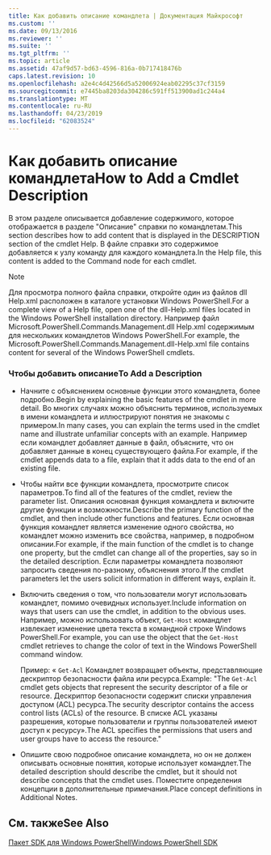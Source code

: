 ```yaml
---
title: Как добавить описание командлета | Документация Майкрософт
ms.custom: ''
ms.date: 09/13/2016
ms.reviewer: ''
ms.suite: ''
ms.tgt_pltfrm: ''
ms.topic: article
ms.assetid: 47af9d57-bd63-4596-816a-0b717418476b
caps.latest.revision: 10
ms.openlocfilehash: a2e4c4d42566d5a52006924eab02295c37cf3159
ms.sourcegitcommit: e7445ba8203da304286c591ff513900ad1c244a4
ms.translationtype: MT
ms.contentlocale: ru-RU
ms.lasthandoff: 04/23/2019
ms.locfileid: "62083524"
---
```

# <a name="how-to-add-a-cmdlet-description"></a><span data-ttu-id="0b09e-102">Как добавить описание командлета</span><span class="sxs-lookup"><span data-stu-id="0b09e-102">How to Add a Cmdlet Description</span></span>

<span data-ttu-id="0b09e-103">В этом разделе описывается добавление содержимого, которое отображается в разделе "Описание" справки по командлетам.</span><span class="sxs-lookup"><span data-stu-id="0b09e-103">This section describes how to add content that is displayed in the DESCRIPTION section of the cmdlet Help.</span></span> <span data-ttu-id="0b09e-104">В файле справки это содержимое добавляется к узлу команду для каждого командлета.</span><span class="sxs-lookup"><span data-stu-id="0b09e-104">In the Help file, this content is added to the Command node for each cmdlet.</span></span>

> [!NOTE]
> <span data-ttu-id="0b09e-105">Для просмотра полного файла справки, откройте один из файлов dll Help.xml расположен в каталоге установки Windows PowerShell.</span><span class="sxs-lookup"><span data-stu-id="0b09e-105">For a complete view of a Help file, open one of the dll-Help.xml files located in the Windows PowerShell installation directory.</span></span> <span data-ttu-id="0b09e-106">Например файл Microsoft.PowerShell.Commands.Management.dll Help.xml содержимым для нескольких командлетов Windows PowerShell.</span><span class="sxs-lookup"><span data-stu-id="0b09e-106">For example, the Microsoft.PowerShell.Commands.Management.dll-Help.xml file contains content for several of the Windows PowerShell cmdlets.</span></span>

### <a name="to-add-a-description"></a><span data-ttu-id="0b09e-107">Чтобы добавить описание</span><span class="sxs-lookup"><span data-stu-id="0b09e-107">To Add a Description</span></span>

- <span data-ttu-id="0b09e-108">Начните с объяснением основные функции этого командлета, более подробно.</span><span class="sxs-lookup"><span data-stu-id="0b09e-108">Begin by explaining the basic features of the cmdlet in more detail.</span></span> <span data-ttu-id="0b09e-109">Во многих случаях можно объяснить терминов, используемых в имени командлета и иллюстрируют понятия не знакомы с примером.</span><span class="sxs-lookup"><span data-stu-id="0b09e-109">In many cases, you can explain the terms used in the cmdlet name and illustrate unfamiliar concepts with an example.</span></span> <span data-ttu-id="0b09e-110">Например если командлет добавляет данные в файл, объясните, что он добавляет данные в конец существующего файла.</span><span class="sxs-lookup"><span data-stu-id="0b09e-110">For example, if the cmdlet appends data to a file, explain that it adds data to the end of an existing file.</span></span>

- <span data-ttu-id="0b09e-111">Чтобы найти все функции командлета, просмотрите список параметров.</span><span class="sxs-lookup"><span data-stu-id="0b09e-111">To find all of the features of the cmdlet, review the parameter list.</span></span> <span data-ttu-id="0b09e-112">Описания основная функция командлета и включите другие функции и возможности.</span><span class="sxs-lookup"><span data-stu-id="0b09e-112">Describe the primary function of the cmdlet, and then include other functions and features.</span></span> <span data-ttu-id="0b09e-113">Если основная функция командлет является изменение одного свойства, но командлет можно изменить все свойства, например, в подробном описании.</span><span class="sxs-lookup"><span data-stu-id="0b09e-113">For example, if the main function of the cmdlet is to change one property, but the cmdlet can change all of the properties, say so in the detailed description.</span></span> <span data-ttu-id="0b09e-114">Если параметры командлета позволяют запросить сведения по-разному, объяснения этого.</span><span class="sxs-lookup"><span data-stu-id="0b09e-114">If the cmdlet parameters let the users solicit information in different ways, explain it.</span></span>

- <span data-ttu-id="0b09e-115">Включить сведения о том, что пользователи могут использовать командлет, помимо очевидных использует.</span><span class="sxs-lookup"><span data-stu-id="0b09e-115">Include information on ways that users can use the cmdlet, in addition to the obvious uses.</span></span> <span data-ttu-id="0b09e-116">Например, можно использовать объект, `Get-Host` командлет извлекает изменение цвета текста в командной строке Windows PowerShell.</span><span class="sxs-lookup"><span data-stu-id="0b09e-116">For example, you can use the object that the `Get-Host` cmdlet retrieves to change the color of text in the Windows PowerShell command window.</span></span>

  <span data-ttu-id="0b09e-117">Пример:  « `Get-Acl` Командлет возвращает объекты, представляющие дескриптор безопасности файла или ресурса.</span><span class="sxs-lookup"><span data-stu-id="0b09e-117">Example:  "The `Get-Acl` cmdlet gets objects that represent the security descriptor of a file or resource.</span></span> <span data-ttu-id="0b09e-118">Дескриптор безопасности содержит списки управления доступом (ACL) ресурса.</span><span class="sxs-lookup"><span data-stu-id="0b09e-118">The security descriptor contains the access control lists (ACLs) of the resource.</span></span> <span data-ttu-id="0b09e-119">В списке ACL указаны разрешения, которые пользователи и группы пользователей имеют доступ к ресурсу».</span><span class="sxs-lookup"><span data-stu-id="0b09e-119">The ACL specifies the permissions that users and user groups have to access the resource."</span></span>

- <span data-ttu-id="0b09e-120">Опишите свою подробное описание командлета, но он не должен описывать основные понятия, которые использует командлет.</span><span class="sxs-lookup"><span data-stu-id="0b09e-120">The detailed description should describe the cmdlet, but it should not describe concepts that the cmdlet uses.</span></span> <span data-ttu-id="0b09e-121">Поместите определения концепции в дополнительные примечания.</span><span class="sxs-lookup"><span data-stu-id="0b09e-121">Place concept definitions in Additional Notes.</span></span>

## <a name="see-also"></a><span data-ttu-id="0b09e-122">См. также</span><span class="sxs-lookup"><span data-stu-id="0b09e-122">See Also</span></span>

[<span data-ttu-id="0b09e-123">Пакет SDK для Windows PowerShell</span><span class="sxs-lookup"><span data-stu-id="0b09e-123">Windows PowerShell SDK</span></span>](../windows-powershell-reference.md)
